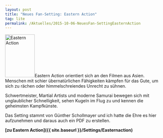 ```yaml
---
layout: post
title: "Neues Fan-Setting: Eastern Action"
tag: lite
permalink: /Aktuelles/2015-10-06-NeuesFan-SettingEasternAction
---
```


<img alt="Eastern Action" class="floatleft bild" height="140" src="{{ site.baseurl }}/assets/pics/lite/downthumbs/fansettings_lite-easternaction_2015-10-06_pdf.png" width="97" />Eastern Action orientiert sich an den Filmen aus Asien. Menschen mit schier übernatürlichen Fähigkeiten kämpfen für das Gute, um sich zu rächen oder himmelschreiendes Unrecht zu sühnen.

Schwertmeister, Martial Artists und moderne Samurai bewegen sich mit unglaublicher Schnelligkeit, sehen Kugeln im Flug zu und kennen die geheimsten Kampfkünste.

Das Setting stammt von Günther Schollmayer und ich hatte die Ehre es hier aufzunehmen und daraus auch ein PDF zu erstellen.

**[zu Eastern Action]({{ site.baseurl }}/Settings/Easternaction)**



